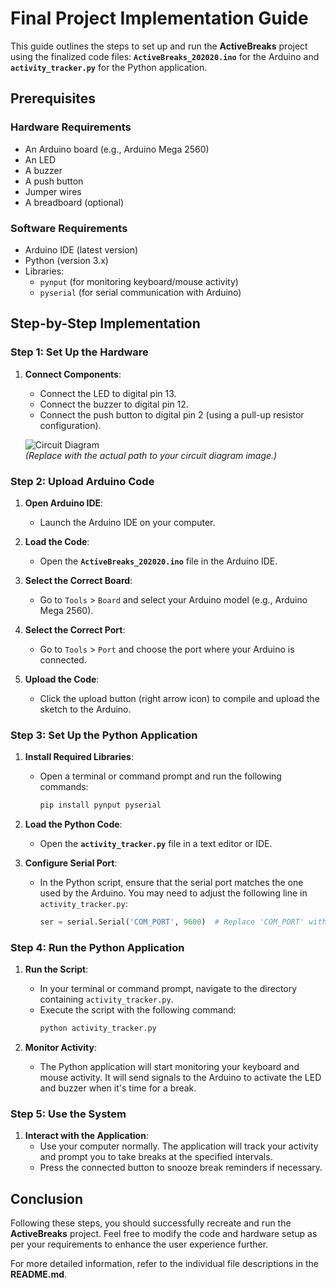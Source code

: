 # Final Project Implementation Guide

This guide outlines the steps to set up and run the **ActiveBreaks** project using the finalized code files: **`ActiveBreaks_202020.ino`** for the Arduino and **`activity_tracker.py`** for the Python application.

## Prerequisites

### Hardware Requirements

- An Arduino board (e.g., Arduino Mega 2560)
- An LED
- A buzzer
- A push button
- Jumper wires
- A breadboard (optional)

### Software Requirements

- Arduino IDE (latest version)
- Python (version 3.x)
- Libraries: 
  - `pynput` (for monitoring keyboard/mouse activity)
  - `pyserial` (for serial communication with Arduino)

## Step-by-Step Implementation

### Step 1: Set Up the Hardware

1. **Connect Components**:
   - Connect the LED to digital pin 13.
   - Connect the buzzer to digital pin 12.
   - Connect the push button to digital pin 2 (using a pull-up resistor configuration).

   ![Circuit Diagram](path_to_your_circuit_diagram.png)  
   *(Replace with the actual path to your circuit diagram image.)*

### Step 2: Upload Arduino Code

1. **Open Arduino IDE**:
   - Launch the Arduino IDE on your computer.

2. **Load the Code**:
   - Open the **`ActiveBreaks_202020.ino`** file in the Arduino IDE.

3. **Select the Correct Board**:
   - Go to `Tools` > `Board` and select your Arduino model (e.g., Arduino Mega 2560).

4. **Select the Correct Port**:
   - Go to `Tools` > `Port` and choose the port where your Arduino is connected.

5. **Upload the Code**:
   - Click the upload button (right arrow icon) to compile and upload the sketch to the Arduino.

### Step 3: Set Up the Python Application

1. **Install Required Libraries**:
   - Open a terminal or command prompt and run the following commands:
     ```bash
     pip install pynput pyserial
     ```

2. **Load the Python Code**:
   - Open the **`activity_tracker.py`** file in a text editor or IDE.

3. **Configure Serial Port**:
   - In the Python script, ensure that the serial port matches the one used by the Arduino. You may need to adjust the following line in `activity_tracker.py`:
     ```python
     ser = serial.Serial('COM_PORT', 9600)  # Replace 'COM_PORT' with your Arduino port
     ```

### Step 4: Run the Python Application

1. **Run the Script**:
   - In your terminal or command prompt, navigate to the directory containing `activity_tracker.py`.
   - Execute the script with the following command:
     ```bash
     python activity_tracker.py
     ```

2. **Monitor Activity**:
   - The Python application will start monitoring your keyboard and mouse activity. It will send signals to the Arduino to activate the LED and buzzer when it's time for a break.

### Step 5: Use the System

1. **Interact with the Application**:
   - Use your computer normally. The application will track your activity and prompt you to take breaks at the specified intervals.
   - Press the connected button to snooze break reminders if necessary.

## Conclusion

Following these steps, you should successfully recreate and run the **ActiveBreaks** project. Feel free to modify the code and hardware setup as per your requirements to enhance the user experience further.

For more detailed information, refer to the individual file descriptions in the **README.md**.
